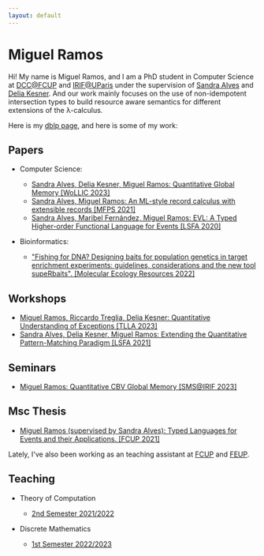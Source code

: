 ```yaml
---
layout: default
---
```


# Miguel Ramos

Hi! My name is Miguel Ramos, and I am a PhD student in Computer Science at [DCC@FCUP](https://www.dcc.fc.up.pt/site/) and [IRIF@UParis](https://www.irif.fr/) under the supervision of [Sandra Alves](https://www.dcc.fc.up.pt/~sandra/Home/Home.html) and [Delia Kesner](https://www.irif.fr/~kesner/). And our work mainly focuses on the use of non-idempotent intersection types to build resource aware semantics for different extensions of the λ-calculus.

Here is my [dblp page](https://dblp.uni-trier.de/pid/82/8172-2.html), and here is some of my work:

## Papers

* Computer Science:
    + [Sandra Alves, Delia Kesner, Miguel Ramos: Quantitative Global Memory \[WoLLIC 2023\]](https://arxiv.org/pdf/2303.08940.pdf)
    + [Sandra Alves, Miguel Ramos: An ML-style record calculus with extensible records \[MFPS 2021\]](https://arxiv.org/abs/2108.06296v2)
    + [Sandra Alves, Maribel Fernández, Miguel Ramos: EVL: A Typed Higher-order Functional Language for Events \[LSFA 2020\]](https://www.sciencedirect.com/science/article/pii/S1571066120300384?via%3Dihub)

* Bioinformatics:
    + ["Fishing for DNA? Designing baits for population genetics in target enrichment experiments: guidelines, considerations and the new tool supeRbaits". \[Molecular Ecology Resources 2022\]](http://dx.doi.org/10.1111/1755-0998.13598)

## Workshops

* [Miguel Ramos, Riccardo Treglia, Delia Kesner: Quantitative Understanding of Exceptions \[TLLA 2023\]](https://boilnkettle.github.io/assets/papers/quantitative-understanding-of-exceptions.pdf)
* [Sandra Alves, Delia Kesner, Miguel Ramos: Extending the Quantitative Pattern-Matching Paradigm \[LSFA 2021\]](https://lsfa2022.github.io/lsfa2022-preproc.pdf)

## Seminars
* [Miguel Ramos: Quantitative CBV Global Memory \[SMS@IRIF 2023\]](https://boilnkettle.github.io/assets/presentations/sms23.pdf)

## Msc Thesis

* [Miguel Ramos (supervised by Sandra Alves): Typed Languages for Events and their Applications. \[FCUP 2021\]](https://sigarra.up.pt/fcup/pt/pub_geral.show_file?pi_doc_id=311049)

Lately, I've also been working as an teaching assistant at [FCUP](https://www.fc.up.pt/site/) and [FEUP](https://www.fe.up.pt/site).

## Teaching

* Theory of Computation
    + [2nd Semester 2021/2022](https://sigarra.up.pt/feup/en/UCURR_GERAL.FICHA_UC_VIEW?pv_ocorrencia_id=484423)

* Discrete Mathematics
    + [1st Semester 2022/2023](https://sigarra.up.pt/feup/en/UCURR_GERAL.FICHA_UC_VIEW?pv_ocorrencia_id=501666)
